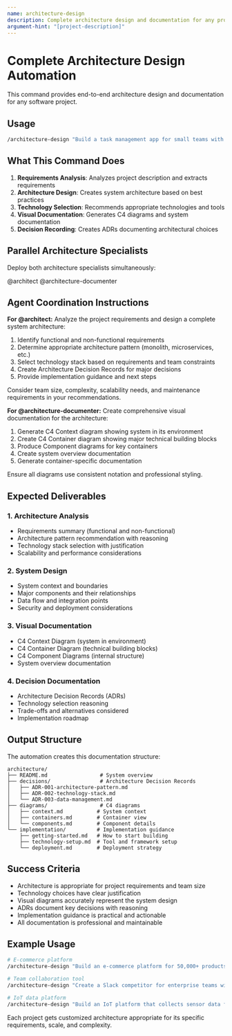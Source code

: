 ```yaml
---
name: architecture-design
description: Complete architecture design and documentation for any project
argument-hint: "[project-description]"
---
```


# Complete Architecture Design Automation

This command provides end-to-end architecture design and documentation for any software project.

## Usage

```bash
/architecture-design "Build a task management app for small teams with real-time collaboration"
```

## What This Command Does

1. **Requirements Analysis**: Analyzes project description and extracts requirements
2. **Architecture Design**: Creates system architecture based on best practices
3. **Technology Selection**: Recommends appropriate technologies and tools
4. **Visual Documentation**: Generates C4 diagrams and system documentation
5. **Decision Recording**: Creates ADRs documenting architectural choices

## Parallel Architecture Specialists

Deploy both architecture specialists simultaneously:

@architect @architecture-documenter

## Agent Coordination Instructions

**For @architect:**
Analyze the project requirements and design a complete system architecture:

1. Identify functional and non-functional requirements
2. Determine appropriate architecture pattern (monolith, microservices, etc.)
3. Select technology stack based on requirements and team constraints
4. Create Architecture Decision Records for major decisions
5. Provide implementation guidance and next steps

Consider team size, complexity, scalability needs, and maintenance requirements in your recommendations.

**For @architecture-documenter:**
Create comprehensive visual documentation for the architecture:

1. Generate C4 Context diagram showing system in its environment
2. Create C4 Container diagram showing major technical building blocks
3. Produce Component diagrams for key containers
4. Create system overview documentation
5. Generate container-specific documentation

Ensure all diagrams use consistent notation and professional styling.

## Expected Deliverables

### 1. Architecture Analysis
- Requirements summary (functional and non-functional)
- Architecture pattern recommendation with reasoning
- Technology stack selection with justification
- Scalability and performance considerations

### 2. System Design
- System context and boundaries
- Major components and their relationships
- Data flow and integration points
- Security and deployment considerations

### 3. Visual Documentation
- C4 Context Diagram (system in environment)
- C4 Container Diagram (technical building blocks)
- C4 Component Diagrams (internal structure)
- System overview documentation

### 4. Decision Documentation
- Architecture Decision Records (ADRs)
- Technology selection reasoning
- Trade-offs and alternatives considered
- Implementation roadmap

## Output Structure

The automation creates this documentation structure:

```
architecture/
├── README.md                 # System overview
├── decisions/                # Architecture Decision Records
│   ├── ADR-001-architecture-pattern.md
│   ├── ADR-002-technology-stack.md
│   └── ADR-003-data-management.md
├── diagrams/                 # C4 diagrams
│   ├── context.md           # System context
│   ├── containers.md        # Container view
│   └── components.md        # Component details
└── implementation/          # Implementation guidance
    ├── getting-started.md   # How to start building
    ├── technology-setup.md  # Tool and framework setup
    └── deployment.md        # Deployment strategy
```

## Success Criteria

- Architecture is appropriate for project requirements and team size
- Technology choices have clear justification
- Visual diagrams accurately represent the system design
- ADRs document key decisions with reasoning
- Implementation guidance is practical and actionable
- All documentation is professional and maintainable

## Example Usage

```bash
# E-commerce platform
/architecture-design "Build an e-commerce platform for 50,000+ products with real-time inventory, payment processing, and mobile apps"

# Team collaboration tool  
/architecture-design "Create a Slack competitor for enterprise teams with channels, file sharing, video calls, and integrations"

# IoT data platform
/architecture-design "Build an IoT platform that collects sensor data from 10,000+ devices, processes it in real-time, and provides analytics dashboards"
```

Each project gets customized architecture appropriate for its specific requirements, scale, and complexity.